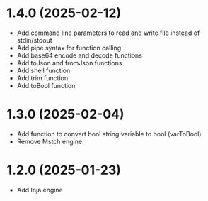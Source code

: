 # 1.4.0 (2025-02-12)

- Add command line parameters to read and write file instead of stdin/stdout
- Add pipe syntax for function calling
- Add base64 encode and decode functions
- Add toJson and fromJson functions
- Add shell function
- Add trim function
- Add toBool function

# 1.3.0 (2025-02-04)

- Add function to convert bool string variable to bool (varToBool)
- Remove Mstch engine

# 1.2.0 (2025-01-23)

- Add Inja engine
